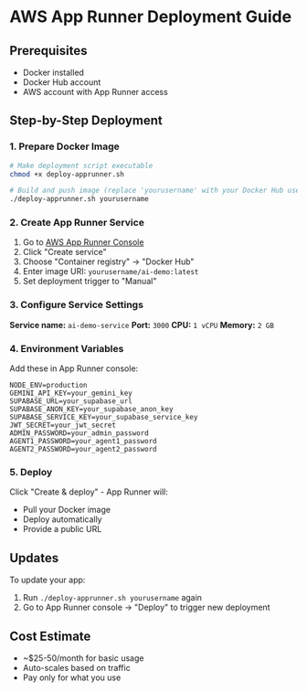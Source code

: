 # AWS App Runner Deployment Guide

## Prerequisites
- Docker installed
- Docker Hub account
- AWS account with App Runner access

## Step-by-Step Deployment

### 1. Prepare Docker Image
```bash
# Make deployment script executable
chmod +x deploy-apprunner.sh

# Build and push image (replace 'yourusername' with your Docker Hub username)
./deploy-apprunner.sh yourusername
```

### 2. Create App Runner Service

1. Go to [AWS App Runner Console](https://console.aws.amazon.com/apprunner)
2. Click "Create service"
3. Choose "Container registry" → "Docker Hub"
4. Enter image URI: `yourusername/ai-demo:latest`
5. Set deployment trigger to "Manual"

### 3. Configure Service Settings

**Service name:** `ai-demo-service`
**Port:** `3000`
**CPU:** `1 vCPU`
**Memory:** `2 GB`

### 4. Environment Variables

Add these in App Runner console:
```
NODE_ENV=production
GEMINI_API_KEY=your_gemini_key
SUPABASE_URL=your_supabase_url
SUPABASE_ANON_KEY=your_supabase_anon_key
SUPABASE_SERVICE_KEY=your_supabase_service_key
JWT_SECRET=your_jwt_secret
ADMIN_PASSWORD=your_admin_password
AGENT1_PASSWORD=your_agent1_password
AGENT2_PASSWORD=your_agent2_password
```

### 5. Deploy
Click "Create & deploy" - App Runner will:
- Pull your Docker image
- Deploy automatically
- Provide a public URL

## Updates
To update your app:
1. Run `./deploy-apprunner.sh yourusername` again
2. Go to App Runner console → "Deploy" to trigger new deployment

## Cost Estimate
- ~$25-50/month for basic usage
- Auto-scales based on traffic
- Pay only for what you use